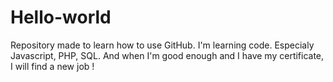 # Hello-world
Repository made to learn how to use GitHub.
I'm learning code. Especialy Javascript, PHP, SQL. And when I'm good enough and I have my certificate, I will find a new job !
